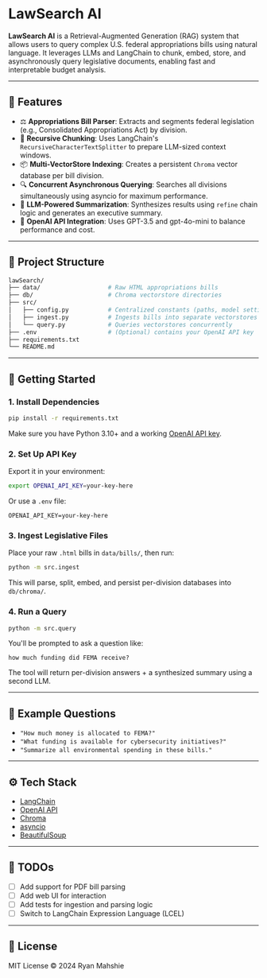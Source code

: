 
# LawSearch AI

**LawSearch AI** is a Retrieval-Augmented Generation (RAG) system that allows users to query complex U.S. federal appropriations bills using natural language. It leverages LLMs and LangChain to chunk, embed, store, and asynchronously query legislative documents, enabling fast and interpretable budget analysis.

---

## 🧠 Features

- ⚖️ **Appropriations Bill Parser**: Extracts and segments federal legislation (e.g., Consolidated Appropriations Act) by division.
- 🧩 **Recursive Chunking**: Uses LangChain's `RecursiveCharacterTextSplitter` to prepare LLM-sized context windows.
- 📦 **Multi-VectorStore Indexing**: Creates a persistent `Chroma` vector database per bill division.
- 🔍 **Concurrent Asynchronous Querying**: Searches all divisions simultaneously using asyncio for maximum performance.
- 📝 **LLM-Powered Summarization**: Synthesizes results using `refine` chain logic and generates an executive summary.
- 🔐 **OpenAI API Integration**: Uses GPT-3.5 and gpt-4o-mini to balance performance and cost.

---

## 📁 Project Structure

```bash
lawSearch/
├── data/                   # Raw HTML appropriations bills
├── db/                     # Chroma vectorstore directories
├── src/
│   ├── config.py           # Centralized constants (paths, model settings)
│   ├── ingest.py           # Ingests bills into separate vectorstores
│   └── query.py            # Queries vectorstores concurrently
├── .env                    # (Optional) contains your OpenAI API key
├── requirements.txt
└── README.md
```

---

## 🚀 Getting Started

### 1. Install Dependencies

```bash
pip install -r requirements.txt
```

Make sure you have Python 3.10+ and a working [OpenAI API key](https://platform.openai.com/account/api-keys).

### 2. Set Up API Key

Export it in your environment:

```bash
export OPENAI_API_KEY=your-key-here
```

Or use a `.env` file:

```env
OPENAI_API_KEY=your-key-here
```

### 3. Ingest Legislative Files

Place your raw `.html` bills in `data/bills/`, then run:

```bash
python -m src.ingest
```

This will parse, split, embed, and persist per-division databases into `db/chroma/`.

### 4. Run a Query

```bash
python -m src.query
```

You'll be prompted to ask a question like:

```
how much funding did FEMA receive?
```

The tool will return per-division answers + a synthesized summary using a second LLM.

---

## 📌 Example Questions

- `"How much money is allocated to FEMA?"`
- `"What funding is available for cybersecurity initiatives?"`
- `"Summarize all environmental spending in these bills."`

---

## ⚙️ Tech Stack

- [LangChain](https://www.langchain.com/)
- [OpenAI API](https://platform.openai.com/)
- [Chroma](https://www.trychroma.com/)
- [asyncio](https://docs.python.org/3/library/asyncio.html)
- [BeautifulSoup](https://www.crummy.com/software/BeautifulSoup/)

---

## 📝 TODOs

- [ ] Add support for PDF bill parsing
- [ ] Add web UI for interaction
- [ ] Add tests for ingestion and parsing logic
- [ ] Switch to LangChain Expression Language (LCEL)

---

## 📄 License

MIT License © 2024 Ryan Mahshie
